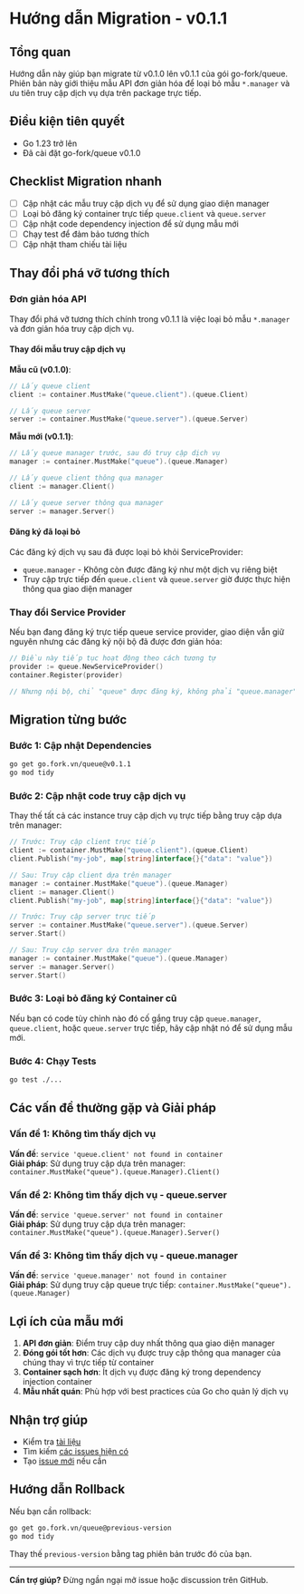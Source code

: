 # Hướng dẫn Migration - v0.1.1

## Tổng quan
Hướng dẫn này giúp bạn migrate từ v0.1.0 lên v0.1.1 của gói go-fork/queue. Phiên bản này giới thiệu mẫu API đơn giản hóa để loại bỏ mẫu `*.manager` và ưu tiên truy cập dịch vụ dựa trên package trực tiếp.

## Điều kiện tiên quyết
- Go 1.23 trở lên
- Đã cài đặt go-fork/queue v0.1.0

## Checklist Migration nhanh
- [ ] Cập nhật các mẫu truy cập dịch vụ để sử dụng giao diện manager
- [ ] Loại bỏ đăng ký container trực tiếp `queue.client` và `queue.server`
- [ ] Cập nhật code dependency injection để sử dụng mẫu mới
- [ ] Chạy test để đảm bảo tương thích
- [ ] Cập nhật tham chiếu tài liệu

## Thay đổi phá vỡ tương thích

### Đơn giản hóa API
Thay đổi phá vỡ tương thích chính trong v0.1.1 là việc loại bỏ mẫu `*.manager` và đơn giản hóa truy cập dịch vụ.

#### Thay đổi mẫu truy cập dịch vụ

**Mẫu cũ (v0.1.0)**:
```go
// Lấy queue client
client := container.MustMake("queue.client").(queue.Client)

// Lấy queue server  
server := container.MustMake("queue.server").(queue.Server)
```

**Mẫu mới (v0.1.1)**:
```go
// Lấy queue manager trước, sau đó truy cập dịch vụ
manager := container.MustMake("queue").(queue.Manager)

// Lấy queue client thông qua manager
client := manager.Client()

// Lấy queue server thông qua manager
server := manager.Server()
```

#### Đăng ký đã loại bỏ
Các đăng ký dịch vụ sau đã được loại bỏ khỏi ServiceProvider:
- `queue.manager` - Không còn được đăng ký như một dịch vụ riêng biệt
- Truy cập trực tiếp đến `queue.client` và `queue.server` giờ được thực hiện thông qua giao diện manager

### Thay đổi Service Provider
Nếu bạn đang đăng ký trực tiếp queue service provider, giao diện vẫn giữ nguyên nhưng các đăng ký nội bộ đã được đơn giản hóa:

```go
// Điều này tiếp tục hoạt động theo cách tương tự
provider := queue.NewServiceProvider()
container.Register(provider)

// Nhưng nội bộ, chỉ "queue" được đăng ký, không phải "queue.manager"
```

## Migration từng bước

### Bước 1: Cập nhật Dependencies
```bash
go get go.fork.vn/queue@v0.1.1
go mod tidy
```

### Bước 2: Cập nhật code truy cập dịch vụ
Thay thế tất cả các instance truy cập dịch vụ trực tiếp bằng truy cập dựa trên manager:

```go
// Trước: Truy cập client trực tiếp
client := container.MustMake("queue.client").(queue.Client)
client.Publish("my-job", map[string]interface{}{"data": "value"})

// Sau: Truy cập client dựa trên manager
manager := container.MustMake("queue").(queue.Manager)
client := manager.Client()
client.Publish("my-job", map[string]interface{}{"data": "value"})
```

```go
// Trước: Truy cập server trực tiếp
server := container.MustMake("queue.server").(queue.Server)
server.Start()

// Sau: Truy cập server dựa trên manager
manager := container.MustMake("queue").(queue.Manager)
server := manager.Server()
server.Start()
```

### Bước 3: Loại bỏ đăng ký Container cũ
Nếu bạn có code tùy chỉnh nào đó cố gắng truy cập `queue.manager`, `queue.client`, hoặc `queue.server` trực tiếp, hãy cập nhật nó để sử dụng mẫu mới.

### Bước 4: Chạy Tests
```bash
go test ./...
```

## Các vấn đề thường gặp và Giải pháp

### Vấn đề 1: Không tìm thấy dịch vụ
**Vấn đề**: `service 'queue.client' not found in container`  
**Giải pháp**: Sử dụng truy cập dựa trên manager: `container.MustMake("queue").(queue.Manager).Client()`

### Vấn đề 2: Không tìm thấy dịch vụ - queue.server
**Vấn đề**: `service 'queue.server' not found in container`  
**Giải pháp**: Sử dụng truy cập dựa trên manager: `container.MustMake("queue").(queue.Manager).Server()`

### Vấn đề 3: Không tìm thấy dịch vụ - queue.manager
**Vấn đề**: `service 'queue.manager' not found in container`  
**Giải pháp**: Sử dụng truy cập queue trực tiếp: `container.MustMake("queue").(queue.Manager)`

## Lợi ích của mẫu mới

1. **API đơn giản**: Điểm truy cập duy nhất thông qua giao diện manager
2. **Đóng gói tốt hơn**: Các dịch vụ được truy cập thông qua manager của chúng thay vì trực tiếp từ container
3. **Container sạch hơn**: Ít dịch vụ được đăng ký trong dependency injection container
4. **Mẫu nhất quán**: Phù hợp với best practices của Go cho quản lý dịch vụ

## Nhận trợ giúp
- Kiểm tra [tài liệu](https://pkg.go.dev/go.fork.vn/queue@v0.1.1)
- Tìm kiếm [các issues hiện có](https://github.com/go-fork/queue/issues)
- Tạo [issue mới](https://github.com/go-fork/queue/issues/new) nếu cần

## Hướng dẫn Rollback
Nếu bạn cần rollback:

```bash
go get go.fork.vn/queue@previous-version
go mod tidy
```

Thay thế `previous-version` bằng tag phiên bản trước đó của bạn.

---
**Cần trợ giúp?** Đừng ngần ngại mở issue hoặc discussion trên GitHub.
